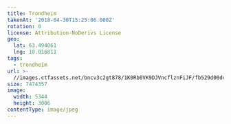 ```yaml
---
title: Trondheim
takenAt: '2018-04-30T15:25:06.000Z'
rotation: 0
license: Attribution-NoDerivs License
geo:
  lat: 63.494061
  lng: 10.016811
tags:
  - trondheim
url: >-
  //images.ctfassets.net/bncv3c2gt878/1K0Rb0VK9DJVncflznFiJF/fb529d00dc3936a193a24d4947921948/trondheim_40137229300_o
size: 7474357
image:
  width: 5344
  height: 3006
contentType: image/jpeg
---
```


